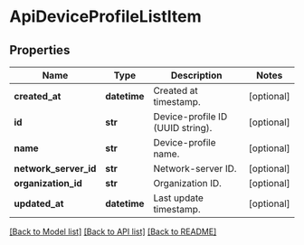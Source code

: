 # ApiDeviceProfileListItem

## Properties
Name | Type | Description | Notes
------------ | ------------- | ------------- | -------------
**created_at** | **datetime** | Created at timestamp. | [optional] 
**id** | **str** | Device-profile ID (UUID string). | [optional] 
**name** | **str** | Device-profile name. | [optional] 
**network_server_id** | **str** | Network-server ID. | [optional] 
**organization_id** | **str** | Organization ID. | [optional] 
**updated_at** | **datetime** | Last update timestamp. | [optional] 

[[Back to Model list]](../README.md#documentation-for-models) [[Back to API list]](../README.md#documentation-for-api-endpoints) [[Back to README]](../README.md)


